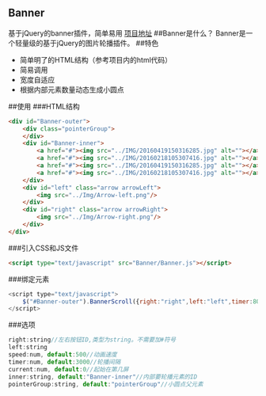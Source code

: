 ## Banner
基于jQuery的banner插件，简单易用
[项目地址](https://github.com/YueminHu/Banner/)
##Banner是什么？
Banner是一个轻量级的基于jQuery的图片轮播插件。
##特色
 * 简单明了的HTML结构（参考项目内的html代码）
 * 简易调用
 * 宽度自适应
 * 根据内部元素数量动态生成小圆点

##使用
###HTML结构
```html
<div id="Banner-outer">
	<div class="pointerGroup">
	</div>
	<div id="Banner-inner">
		<a href="#"><img src="../IMG/20160419150316285.jpg" alt=""></a>
		<a href="#"><img src="../IMG/20160218105307416.jpg" alt=""></a>
		<a href="#"><img src="../IMG/20160419150316285.jpg" alt=""></a>
		<a href="#"><img src="../IMG/20160218105307416.jpg" alt=""></a>
	</div>
	<div id="left" class="arrow arrowLeft">
		<img src="../Img/Arrow-left.png"/>
	</div>
	<div id="right" class="arrow arrowRight">
		<img src="../Img/Arrow-right.png"/>
	</div>
</div>
```
###引入CSS和JS文件
```html
<script type="text/javascript" src="Banner/Banner.js"></script>
```
###绑定元素
```javascript
<script type="text/javascript">
	$("#Banner-outer").BannerScroll({right:"right",left:"left",timer:8000}); 
</script>
```
###选项
```javascript
right:string//左右按钮ID,类型为string。不需要加#符号
left:string
speed:num, default:500//动画速度
timer:num, default:3000//轮播间隔
current:num, default:0//起始在第几屏
inner:string, default:"Banner-inner"//内部要轮播元素的ID
pointerGroup:string, default:"pointerGroup"//小圆点父元素
```
